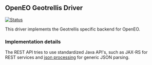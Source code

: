 ## OpenEO Geotrellis Driver

[![Status](https://img.shields.io/badge/Status-proof--of--concept-yellow.svg)]()

This driver implements the Geotrellis specific backend for OpenEO.

### Implementation details
The REST API tries to use standardized Java API's, such as JAX-RS for REST services
and [json processing](https://jcp.org/en/jsr/detail?id=353) for generic JSON parsing.

